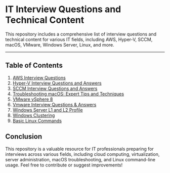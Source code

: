 # **IT Interview Questions and Technical Content**

This repository includes a comprehensive list of interview questions and technical content for various IT fields, including AWS, Hyper-V, SCCM, macOS, VMware, Windows Server, Linux, and more.

---

## **Table of Contents**
1. [AWS Interview Questions](#aws-interview-questions)
2. [Hyper-V Interview Questions and Answers](#hyper-v-interview-questions-and-answers)
3. [SCCM Interview Questions and Answers](#sccm-interview-questions-and-answers)
4. [Troubleshooting macOS: Expert Tips and Techniques](#troubleshooting-macos-expert-tips-and-techniques)
5. [VMware vSphere 8](#vmware-vsphere-8)
6. [Vmware Interview Questions & Answers](#vmware-interview-questions-and-answers)
7. [Windows Server L1 and L2 Profile](#windows-server-l1-and-l2-profile)
8. [Windows Clustering](#windows-clustering)
9. [Basic Linux Commands](#basic-linux-commands)



## **Conclusion**

This repository is a valuable resource for IT professionals preparing for interviews across various fields, including cloud computing, virtualization, server administration, macOS troubleshooting, and Linux command-line usage. Feel free to contribute or suggest improvements!

